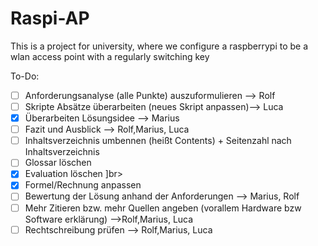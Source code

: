 # Raspi-AP
This is a project for university, where we configure a raspberrypi to be a wlan access point with a regularly switching key

To-Do:

- [ ] Anforderungsanalyse (alle Punkte) auszuformulieren --> Rolf    <br>
- [ ] Skripte Absätze überarbeiten (neues Skript anpassen)--> Luca   <br>
- [x] Überarbeiten Lösungsidee --> Marius                            <br>
- [ ] Fazit und Ausblick --> Rolf,Marius, Luca                       <br>
- [ ] Inhaltsverzeichnis umbennen (heißt Contents) + Seitenzahl nach Inhaltsverzeichnis <br>
- [ ] Glossar löschen <br>
- [x] Evaluation löschen ]br>
- [x] Formel/Rechnung anpassen <br>
- [ ] Bewertung der Lösung anhand der Anforderungen --> Marius, Rolf <br>
- [ ] Mehr Zitieren bzw. mehr Quellen angeben (vorallem Hardware bzw Software erklärung) -->Rolf,Marius, Luca  <br>
- [ ] Rechtschreibung prüfen --> Rolf,Marius, Luca <br>
